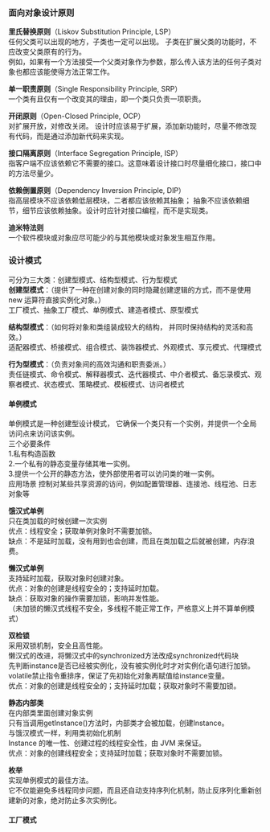 ### 面向对象设计原则

**里氏替换原则**（Liskov Substitution Principle, LSP）<br>
任何父类可以出现的地方，子类也一定可以出现。
子类在扩展父类的功能时，不应改变父类原有的行为。<br>
例如，如果有一个方法接受一个父类对象作为参数，那么传入该方法的任何子类对象也都应该能使得方法正常工作。

**单一职责原则**（Single Responsibility Principle, SRP）<br>
一个类有且仅有一个改变其的理由，即一个类只负责一项职责。

**开闭原则**（Open-Closed Principle, OCP）<br>
对扩展开放，对修改关闭。
设计时应该易于扩展，添加新功能时，尽量不修改现有代码，而是通过添加新代码来实现。

**接口隔离原则**（Interface Segregation Principle, ISP）<br>
指客户端不应该依赖它不需要的接口。这意味着设计接口时尽量细化接口，接口中的方法尽量少。

**依赖倒置原则**（Dependency Inversion Principle, DIP）<br>
指高层模块不应该依赖低层模块，二者都应该依赖其抽象；
抽象不应该依赖细节，细节应该依赖抽象。设计时应针对接口编程，而不是实现类。

**迪米特法则**<br>
一个软件模块或对象应尽可能少的与其他模块或对象发生相互作用。

### 设计模式

可分为三大类：创建型模式、结构型模式、行为型模式<br>
**创建型模式**：（提供了一种在创建对象的同时隐藏创建逻辑的方式，而不是使用 new 运算符直接实例化对象。）<br>
工厂模式、抽象工厂模式、单例模式、建造者模式、原型模式<br>

**结构型模式**：（如何将对象和类组装成较大的结构， 并同时保持结构的灵活和高效。）<br>
适配器模式、桥接模式、组合模式、装饰器模式、外观模式、享元模式、代理模式<br>

**行为型模式**：（负责对象间的高效沟通和职责委派。）<br>
责任链模式、命令模式、解释器模式、迭代器模式、中介者模式、备忘录模式、观察者模式、状态模式、策略模式、模板模式、访问者模式<br>

#### 单例模式

单例模式是一种创建型设计模式，
它确保一个类只有一个实例，并提供一个全局访问点来访问该实例。<br>
三个必要条件<br>
1.私有构造函数<br>
2.一个私有的静态变量存储其唯一实例。<br>
3.提供一个公开的静态方法，使外部使用者可以访问类的唯一实例。<br>
应用场景
控制对某些共享资源的访问，例如配置管理器、连接池、线程池、日志对象等

<strong>饿汉式单例</strong><br>
只在类加载的时候创建一次实例<br>
优点：线程安全；获取单例对象时不需要加锁。<br>
缺点：不是延时加载，没有用到也会创建，而且在类加载之后就被创建，内存浪费。<br>

<strong>懒汉式单例</strong><br>
支持延时加载，获取对象时创建对象。<br>
优点：对象的创建是线程安全的；支持延时加载。<br>
缺点：获取对象的操作需要加锁，影响并发性能。<br>
（未加锁的懒汉式线程不安全，多线程不能正常工作，严格意义上并不算单例模式）<br>

<strong>双检锁</strong><br>
采用双锁机制，安全且高性能。<br>
懒汉式的改进，将懒汉式中的synchronized方法改成synchronized代码块<br>
先判断instance是否已经被实例化，没有被实例化时才对实例化语句进行加锁。<br>
volatile禁止指令重排序，保证了先初始化对象再赋值给instance变量。<br>
优点：对象的创建是线程安全的；支持延时加载；获取对象时不需要加锁。<br>

<strong>静态内部类</strong><br>
在内部类里面创建对象实例<br>
只有当调用getInstance()方法时，内部类才会被加载，创建Instance。<br>
与饿汉模式一样，利用类初始化机制<br>
Instance 的唯一性、创建过程的线程安全性，由 JVM 来保证。<br>
优点：对象的创建线程安全；支持延时加载；获取对象时不需要加锁。<br>

<strong>枚举</strong><br>
实现单例模式的最佳方法。<br>
它不仅能避免多线程同步问题，而且还自动支持序列化机制，防止反序列化重新创建新的对象，绝对防止多次实例化。<br>

#### 工厂模式

